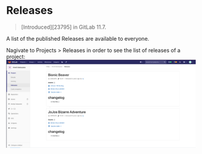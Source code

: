 # Releases

> [Introduced][23795] in GitLab 11.7.

A list of the published Releases are available to everyone.

Nagivate to Projects > Releases in order to see the list of releases of a project:
    ![Releases List](img/releases.png)